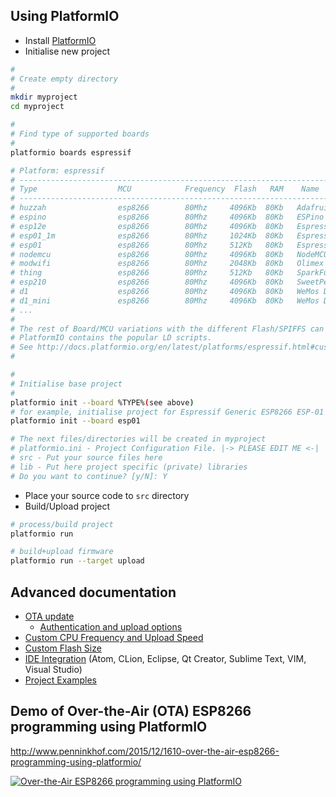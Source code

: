 ## Using PlatformIO

- Install [PlatformIO](http://platformio.org)
- Initialise new project

```bash
#
# Create empty directory
#
mkdir myproject
cd myproject

#
# Find type of supported boards
#
platformio boards espressif

# Platform: espressif
# --------------------------------------------------------------------------------------------------------
# Type                  MCU            Frequency  Flash   RAM    Name
# --------------------------------------------------------------------------------------------------------
# huzzah                esp8266        80Mhz     4096Kb  80Kb   Adafruit HUZZAH ESP8266
# espino                esp8266        80Mhz     4096Kb  80Kb   ESPino
# esp12e                esp8266        80Mhz     4096Kb  80Kb   Espressif ESP8266 ESP-12E
# esp01_1m              esp8266        80Mhz     1024Kb  80Kb   Espressif Generic ESP8266 ESP-01 1M
# esp01                 esp8266        80Mhz     512Kb   80Kb   Espressif Generic ESP8266 ESP-01 512k
# nodemcu               esp8266        80Mhz     4096Kb  80Kb   NodeMCU 0.9 & 1.0
# modwifi               esp8266        80Mhz     2048Kb  80Kb   Olimex MOD-WIFI-ESP8266(-DEV)
# thing                 esp8266        80Mhz     512Kb   80Kb   SparkFun ESP8266 Thing
# esp210                esp8266        80Mhz     4096Kb  80Kb   SweetPea ESP-210
# d1                    esp8266        80Mhz     4096Kb  80Kb   WeMos D1
# d1_mini               esp8266        80Mhz     4096Kb  80Kb   WeMos D1 mini
# ...
#
# The rest of Board/MCU variations with the different Flash/SPIFFS can be customized using extra LD Script.
# PlatformIO contains the popular LD scripts.
# See http://docs.platformio.org/en/latest/platforms/espressif.html#custom-flash-size
#

#
# Initialise base project
#
platformio init --board %TYPE%(see above)
# for example, initialise project for Espressif Generic ESP8266 ESP-01
platformio init --board esp01

# The next files/directories will be created in myproject
# platformio.ini - Project Configuration File. |-> PLEASE EDIT ME <-|
# src - Put your source files here
# lib - Put here project specific (private) libraries
# Do you want to continue? [y/N]: Y
```

- Place your source code to `src` directory
- Build/Upload project

```bash
# process/build project
platformio run

# build+upload firmware
platformio run --target upload
```

## Advanced documentation

- [OTA update](http://docs.platformio.org/en/latest/platforms/espressif.html#ota-update)
  * [Authentication and upload options](http://docs.platformio.org/en/latest/platforms/espressif.html#authentication-and-upload-options)
- [Custom CPU Frequency and Upload Speed](http://docs.platformio.org/en/latest/platforms/espressif.html#custom-cpu-frequency-and-upload-speed)
- [Custom Flash Size](http://docs.platformio.org/en/latest/platforms/espressif.html#custom-flash-size)
- [IDE Integration](http://docs.platformio.org/en/latest/ide.html) (Atom, CLion, Eclipse, Qt Creator, Sublime Text, VIM, Visual Studio)
- [Project Examples](http://docs.platformio.org/en/latest/platforms/espressif.html#examples)

## Demo of Over-the-Air (OTA) ESP8266 programming using PlatformIO

http://www.penninkhof.com/2015/12/1610-over-the-air-esp8266-programming-using-platformio/

[![Over-the-Air ESP8266 programming using PlatformIO](http://img.youtube.com/vi/lXchL3hpDO4/0.jpg)](http://www.youtube.com/watch?v=lXchL3hpDO4 "Over-the-Air ESP8266 programming using PlatformIO")
